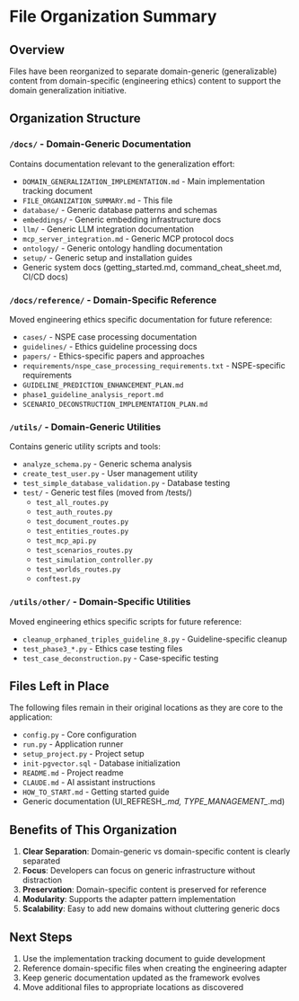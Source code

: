 # File Organization Summary

## Overview
Files have been reorganized to separate domain-generic (generalizable) content from domain-specific (engineering ethics) content to support the domain generalization initiative.

## Organization Structure

### `/docs/` - Domain-Generic Documentation
Contains documentation relevant to the generalization effort:
- `DOMAIN_GENERALIZATION_IMPLEMENTATION.md` - Main implementation tracking document
- `FILE_ORGANIZATION_SUMMARY.md` - This file
- `database/` - Generic database patterns and schemas
- `embeddings/` - Generic embedding infrastructure docs
- `llm/` - Generic LLM integration documentation
- `mcp_server_integration.md` - Generic MCP protocol docs
- `ontology/` - Generic ontology handling documentation
- `setup/` - Generic setup and installation guides
- Generic system docs (getting_started.md, command_cheat_sheet.md, CI/CD docs)

### `/docs/reference/` - Domain-Specific Reference
Moved engineering ethics specific documentation for future reference:
- `cases/` - NSPE case processing documentation
- `guidelines/` - Ethics guideline processing docs
- `papers/` - Ethics-specific papers and approaches
- `requirements/nspe_case_processing_requirements.txt` - NSPE-specific requirements
- `GUIDELINE_PREDICTION_ENHANCEMENT_PLAN.md`
- `phase1_guideline_analysis_report.md`
- `SCENARIO_DECONSTRUCTION_IMPLEMENTATION_PLAN.md`

### `/utils/` - Domain-Generic Utilities
Contains generic utility scripts and tools:
- `analyze_schema.py` - Generic schema analysis
- `create_test_user.py` - User management utility
- `test_simple_database_validation.py` - Database testing
- `test/` - Generic test files (moved from /tests/)
  - `test_all_routes.py`
  - `test_auth_routes.py`
  - `test_document_routes.py`
  - `test_entities_routes.py`
  - `test_mcp_api.py`
  - `test_scenarios_routes.py`
  - `test_simulation_controller.py`
  - `test_worlds_routes.py`
  - `conftest.py`

### `/utils/other/` - Domain-Specific Utilities
Moved engineering ethics specific scripts for future reference:
- `cleanup_orphaned_triples_guideline_8.py` - Guideline-specific cleanup
- `test_phase3_*.py` - Ethics case testing files
- `test_case_deconstruction.py` - Case-specific testing

## Files Left in Place
The following files remain in their original locations as they are core to the application:
- `config.py` - Core configuration
- `run.py` - Application runner
- `setup_project.py` - Project setup
- `init-pgvector.sql` - Database initialization
- `README.md` - Project readme
- `CLAUDE.md` - AI assistant instructions
- `HOW_TO_START.md` - Getting started guide
- Generic documentation (UI_REFRESH_*.md, TYPE_MANAGEMENT_*.md)

## Benefits of This Organization

1. **Clear Separation**: Domain-generic vs domain-specific content is clearly separated
2. **Focus**: Developers can focus on generic infrastructure without distraction
3. **Preservation**: Domain-specific content is preserved for reference
4. **Modularity**: Supports the adapter pattern implementation
5. **Scalability**: Easy to add new domains without cluttering generic docs

## Next Steps
1. Use the implementation tracking document to guide development
2. Reference domain-specific files when creating the engineering adapter
3. Keep generic documentation updated as the framework evolves
4. Move additional files to appropriate locations as discovered